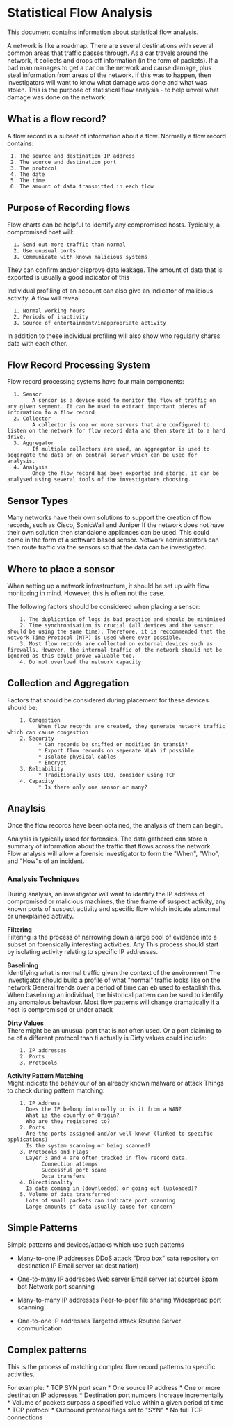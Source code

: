 # **Statistical Flow Analysis**

This document contains information about statistical flow analysis.

A network is like a roadmap. There are several destinations with several common areas that traffic passes through. As a car travels around the network, it collects and drops off information (in the form of packets). If a bad man manages to get a car on the network and cause damage, plus steal information from areas of the network. If this was to happen, then investigators will want to know what damage was done and what was stolen. This is the purpose of statistical flow analysis - to help unveil what damage was done on the network.

## What is a flow record?

A flow record is a subset of information about a flow. 
Normally a flow record contains:
     
     1. The source and destination IP address
     2. The source and destination port
     3. The protocol
     4. The date
     5. The time
     6. The amount of data transmitted in each flow

## Purpose of Recording flows

Flow charts can be helpful to identify any compromised hosts. Typically, a compromised host will:

      1. Send out more traffic than normal
      2. Use unusual ports
      3. Communicate with known malicious systems
      
They can confirm and/or disprove data leakage. The amount of data that is exported is usually a good indicator of this

Individual profiling of an account can also give an indicator of malicious activity.
A flow will reveal
      
      1. Normal working hours
      2. Periods of inactivity
      3. Source of entertainment/inappropriate activity

In addition to these individual profiling will also show who regularly shares data with each other. 

## Flow Record Processing System

Flow record processing systems have four main components:
      
      1. Sensor
            A sensor is a device used to monitor the flow of traffic on any given segment. It can be used to extract important pieces of information to a flow record
      2. Collector
            A collector is one or more servers that are configured to listen on the network for flow record data and then store it to a hard drive.
      3. Aggregator
            If multiple collectors are used, an aggregator is used to aggergate the data on on central server which can be used for analysis.
      4. Analysis
            Once the flow record has been exported and stored, it can be analysed using several tools of the investigators choosing.
            
## Sensor Types

Many networks have their own solutions to support the creation of flow records, such as Cisco, SonicWall and Juniper
If the network does not have their own solution then standalone appliances can be used. This could come in the form of a software based sensor. Network administrators can then route traffic via the sensors so that the data can be investigated. 

## Where to place a sensor

When setting up a network infrastructure, it should be set up with flow monitoring in mind. However, this is often not the case. 

The following factors should be considered when placing a sensor:
        
        1. The duplication of logs is bad practice and should be minimised
        2. Time synchronisation is crucial (all devices and the sensor should be using the same time). Therefore, it is reccommended that the Network Time Protocol (NTP) is used where ever possible. 
        3. Most flow records are collected on external devices such as firewalls. However, the internal traffic of the network should not be ignored as this could prove valuable too.
        4. Do not overload the network capacity

## Collection and Aggregation

Factors that should be considered during placement for these devices should be:
        
        1. Congestion
              When flow records are created, they generate network traffic which can cause congestion
        2. Security 
              * Can records be sniffed or modified in transit?
              * Export flow records on seperate VLAN if possible
              * Isolate physical cables
              * Encrypt
        3. Reliability
              * Traditionally uses UDB, consider using TCP
        4. Capacity
              * Is there only one sensor or many?

## Anaylsis

Once the flow records have been obtained, the analysis of them can begin. 

Analysis is typically used for forensics. The data gathered can store a summary of information about the traffic that flows across the network. Flow analysis will allow a forensic investigator to form the "When", "Who", and "How"s of an  incident.

### Analysis Techniques

During analysis, an investigator will want to identify the IP address of compromised or malicious machines, the time frame of suspect activity, any known ports of suspect activity and specific flow which indicate abnormal or unexplained activity.

**Filtering** </br>
  Filtering is the process of narrowing down a large pool of evidence into a subset on forensically interesting activities. 
  Any This process should start by isolating activity relating to specific IP addresses.
  
  
**Baselining** </br>
  Identifying what is normal traffic given the context of the environment
  The investigator should build a profile of what "normal" traffic looks like on the network
  General trends over a period of time can eb used to establish this.
  When baselining an individual, the historical pattern can be sued to identify any anomalous behaviour. Most flow patterns will change dramatically if a host is compromised or under attack
  
  
**Dirty Values** </br>
  There might be an unusual port that is not often used. Or a port claiming to be of a different protocol than ti actually is
  Dirty values could include:
  
        1. IP addresses
        2. Ports
        3. Protocols
     
**Activity Pattern Matching** </br>
  Might indicate the behaviour of an already known malware or attack
  Things to check during pattern matching:
  
        1. IP Address
          Does the IP belong internally or is it from a WAN?
          What is the counrty of Origin?
          Who are they registered to?
        2. Ports
          Are the ports assigned and/or well known (linked to specific applications)
          Is the system scanning or being scanned?
        3. Protocols and Flags
          Layer 3 and 4 are often tracked in flow record data.
               Connection attemps
               Successful port scans
               Data transfers
        4. Directionality
          Is data coming in (downloaded) or going out (uploaded)?
        5. Volume of data transferred
          Lots of small packets can indicate port scanning
          Large amounts of data usually cause for concern
          
          
## Simple Patterns

Simple patterns and devices/attacks which use such patterns

* Many-to-one IP addresses
     DDoS attack
     "Drop box" sata repository on destination IP
     Email server (at destination)

* One-to-many IP addresses
     Web server
     Email server (at source)
     Spam bot
     Network port scanning

* Many-to-many IP addresses
     Peer-to-peer file sharing
     Widespread port scanning
     
* One-to-one IP addresses
     Targeted attack
     Routine Server communication
     
## Complex patterns

This is the process of matching complex flow record patterns to specific activities.

For example:
     * TCP SYN port scan
          * One source IP address
          * One or more destination IP addresses
          * Destination port numbers increase incrementally
          * Volume of packets surpass a specified value within a given period of time
          * TCP protocol
          * Outbound protocol flags set to "SYN"
               * No full TCP connections
